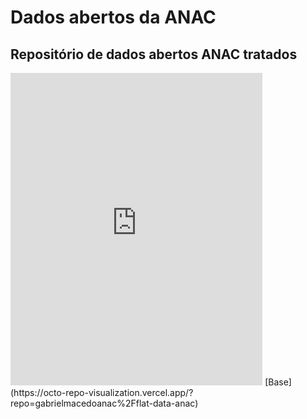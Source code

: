 
# Dados abertos da ANAC

## Repositório de dados abertos ANAC tratados
<iframe width=80%, height=500 frameBorder=0 src="https://octo-repo-visualization.vercel.app/?repo=gabrielmacedoanac%2Fflat-data-anac"></iframe>
[Base](https://octo-repo-visualization.vercel.app/?repo=gabrielmacedoanac%2Fflat-data-anac)
